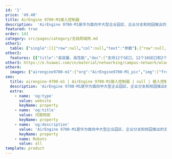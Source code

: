 ```yaml
---
id: '1'
price: '49.40'
title: AirEngine 9700-M1接入控制器
description:  'AirEngine 9700-M1是华为面向中大型企业园区、企业分支和校园推出的无线接入控制器（Access controller），最大可管理2048个AP，转发能力最高120Gbps。配合华为全系列802.11ac/802.11ax无线接入点，可组建中大型园区网络、企业办公网络、无线城域网络、热点覆盖等应用环境。'
featured: true
order: 141
category: src/pages/category/无线局域网.md
other1: 
  table: {"single":[[{"row":null,"col":null,"text":"参数"},{"row":null,"col":null,"text":"AirEngine 9700-M1"}],[{"row":null,"col":null,"text":"端口"},{"row":null,"col":null,"text":"12 x GE + 12 x 10GE + 2 x 40GE（其中1个40G和4个10G互斥）"}],[{"row":null,"col":null,"text":"电源"},{"row":null,"col":null,"text":"1+1 AC"}],[{"row":null,"col":null,"text":"转发能力"},{"row":null,"col":null,"text":"120Gbps (直接转发)\n60Gbps (隧道转发)"}],[{"row":null,"col":null,"text":"最大可管理AP的数量"},{"row":null,"col":null,"text":"2048"}],[{"row":null,"col":null,"text":"最大可接入用户数"},{"row":null,"col":null,"text":"32768"}],[{"row":null,"col":null,"text":"AP与AC间的组网方式"},{"row":null,"col":null,"text":"支持L2/L3层网络拓扑"}],[{"row":null,"col":null,"text":"转发模式"},{"row":null,"col":null,"text":"支持直接转发/隧道转发"}],[{"row":null,"col":null,"text":"AC冗余备份"},{"row":null,"col":null,"text":"支持1+1热备/N+1备份方式"}],[{"row":null,"col":null,"text":"无线协议"},{"row":null,"col":null,"text":"802.11 a/b/g/n/ac/ac wave2/ax"}]]}
other2:
  features: [{"title":"高容量、高性能","dec":["支持12个GE口、12个10GE口和2个40G口，提供120Gbps的转发能力，可管理2048个AP"]},{"title":"使用灵活","dec":["灵活的数据转发方式，支持直接转发、隧道转发； 灵活的用户权限控制，提供基于用户和角色的访问控制策略控制能力"]},{"title":"网络运维方式丰富","dec":["丰富的网络运维方式，可通过网管eSight、WEB网管、命令行（CLI）进行维护"]}]
other3: https://e.huawei.com/cn/material/networking/campus-network/wlan/436dee3f2c7d4e22b3ca5f0bdce9b5c1
other4:
  images: {"airengine9700-m1":{"org":"AirEngine9700-M1_pic","img":["front.webp","front_left.webp","front_right.webp","front_top.webp","left.webp","rear.webp","rear_top.webp","right.webp"]}}
seo:
  title: airengine-9700-m1 | AirEngine 9700-M1接入控制器 | null | 接入控制器 | 无线局域网 | 企业网络
  description: 'AirEngine 9700-M1是华为面向中大型企业园区、企业分支和校园推出的无线接入控制器（Access controller），最大可管理2048个AP，转发能力最高120Gbps。配合华为全系列802.11ac/802.11ax无线接入点，可组建中大型园区网络、企业办公网络、无线城域网络、热点覆盖等应用环境。'
  extra:
    - name: 'og:type'
      value: website
      keyName: property
    - name: 'og:title'
      value: 河南网田
      keyName: property
    - name: 'og:description'
      value: 'AirEngine 9700-M1是华为面向中大型企业园区、企业分支和校园推出的无线接入控制器（Access controller），最大可管理2048个AP，转发能力最高120Gbps。配合华为全系列802.11ac/802.11ax无线接入点，可组建中大型园区网络、企业办公网络、无线城域网络、热点覆盖等应用环境。'
      keyName: property
    - name: Robots
      value: all
template: product
---
```

